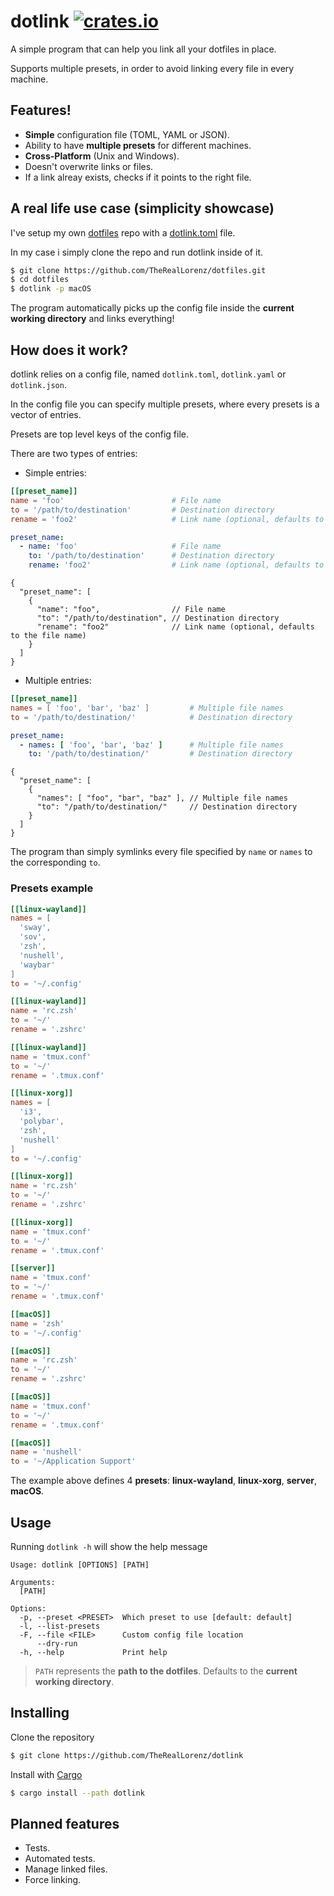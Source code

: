 # dotlink [![crates.io](https://img.shields.io/crates/v/dotlink)](https://crates.io/crates/dotlink)

A simple program that can help you link all your dotfiles in place. 

Supports multiple presets, in order to avoid linking every file in every machine.

## Features!

- **Simple** configuration file (TOML, YAML or JSON).
- Ability to have **multiple presets** for different machines.
- **Cross-Platform** (Unix and Windows).
- Doesn't overwrite links or files.
- If a link alreay exists, checks if it points to the right file.

## A real life use case (simplicity showcase)

I've setup my own [dotfiles](https://github.com/TheRealLorenz/dotfiles.git) repo with a [dotlink.toml](https://github.com/TheRealLorenz/dotfiles/blob/main/dotlink.toml) file.

In my case i simply clone the repo and run dotlink inside of it.

```bash
$ git clone https://github.com/TheRealLorenz/dotfiles.git
$ cd dotfiles
$ dotlink -p macOS
```

The program automatically picks up the config file inside the **current working directory** and links everything!

## How does it work?

dotlink relies on a config file, named `dotlink.toml`, `dotlink.yaml` or `dotlink.json`.

In the config file you can specify multiple presets, where every presets is a vector of entries.

Presets are top level keys of the config file.

There are two types of entries:

- Simple entries:
```toml
[[preset_name]]
name = 'foo'                        # File name
to = '/path/to/destination'         # Destination directory
rename = 'foo2'                     # Link name (optional, defaults to the file name)
```
```yaml
preset_name:
  - name: 'foo'                     # File name
    to: '/path/to/destination'      # Destination directory
    rename: 'foo2'                  # Link name (optional, defaults to the file name)
```
```jsonc
{
  "preset_name": [
    {
      "name": "foo",                // File name
      "to": "/path/to/destination", // Destination directory
      "rename": "foo2"              // Link name (optional, defaults to the file name)
    }
  ]
}
```

- Multiple entries:
```toml
[[preset_name]]
names = [ 'foo', 'bar', 'baz' ]         # Multiple file names
to = '/path/to/destination/'            # Destination directory
```
```yaml
preset_name:
  - names: [ 'foo', 'bar', 'baz' ]      # Multiple file names
    to: '/path/to/destination/'         # Destination directory
```
```jsonc
{
  "preset_name": [
    {
      "names": [ "foo", "bar", "baz" ], // Multiple file names
      "to": "/path/to/destination/"     // Destination directory
    }
  ]
}
```

The program than simply symlinks every file specified by `name` or `names` to the corresponding `to`.

### Presets example

```toml
[[linux-wayland]]
names = [
  'sway',
  'sov',
  'zsh',
  'nushell',
  'waybar'
]
to = '~/.config'

[[linux-wayland]]
name = 'rc.zsh'
to = '~/'
rename = '.zshrc'

[[linux-wayland]]
name = 'tmux.conf'
to = '~/'
rename = '.tmux.conf'

[[linux-xorg]]
names = [
  'i3',
  'polybar',
  'zsh',
  'nushell'
]
to = '~/.config'

[[linux-xorg]]
name = 'rc.zsh'
to = '~/'
rename = '.zshrc'

[[linux-xorg]]
name = 'tmux.conf'
to = '~/'
rename = '.tmux.conf' 

[[server]]
name = 'tmux.conf'
to = '~/'
rename = '.tmux.conf'

[[macOS]]
name = 'zsh'
to = '~/.config'

[[macOS]]
name = 'rc.zsh'
to = '~/'
rename = '.zshrc'

[[macOS]]
name = 'tmux.conf'
to = '~/'
rename = '.tmux.conf'

[[macOS]]
name = 'nushell'
to = '~/Application Support'

```

The example above defines 4 **presets**: **linux-wayland**, **linux-xorg**, **server**, **macOS**.
  
## Usage

Running `dotlink -h` will show the help message
```
Usage: dotlink [OPTIONS] [PATH]

Arguments:
  [PATH]  

Options:
  -p, --preset <PRESET>  Which preset to use [default: default]
  -l, --list-presets     
  -F, --file <FILE>      Custom config file location
      --dry-run          
  -h, --help             Print help

```

> `PATH` represents the **path to the dotfiles**. Defaults to the **current working directory**.

## Installing

Clone the repository

```bash
$ git clone https://github.com/TheRealLorenz/dotlink
```

Install with [Cargo](https://docs.rs/cargo/latest/cargo/)

```bash
$ cargo install --path dotlink
```

## Planned features

- Tests.
- Automated tests.
- Manage linked files.
- Force linking.
